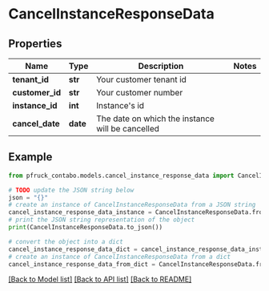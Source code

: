 # CancelInstanceResponseData


## Properties

Name | Type | Description | Notes
------------ | ------------- | ------------- | -------------
**tenant_id** | **str** | Your customer tenant id | 
**customer_id** | **str** | Your customer number | 
**instance_id** | **int** | Instance&#39;s id | 
**cancel_date** | **date** | The date on which the instance will be cancelled | 

## Example

```python
from pfruck_contabo.models.cancel_instance_response_data import CancelInstanceResponseData

# TODO update the JSON string below
json = "{}"
# create an instance of CancelInstanceResponseData from a JSON string
cancel_instance_response_data_instance = CancelInstanceResponseData.from_json(json)
# print the JSON string representation of the object
print(CancelInstanceResponseData.to_json())

# convert the object into a dict
cancel_instance_response_data_dict = cancel_instance_response_data_instance.to_dict()
# create an instance of CancelInstanceResponseData from a dict
cancel_instance_response_data_from_dict = CancelInstanceResponseData.from_dict(cancel_instance_response_data_dict)
```
[[Back to Model list]](../README.md#documentation-for-models) [[Back to API list]](../README.md#documentation-for-api-endpoints) [[Back to README]](../README.md)


